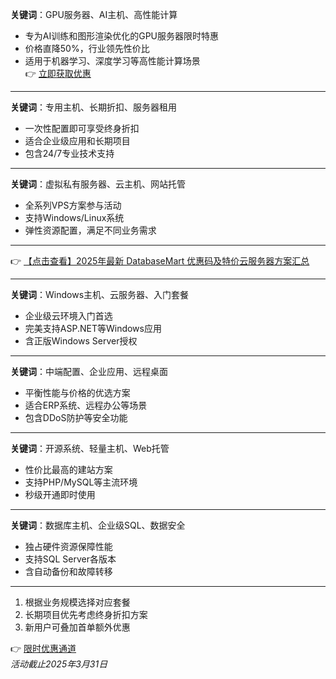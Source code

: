 

**关键词**：GPU服务器、AI主机、高性能计算  
- 专为AI训练和图形渲染优化的GPU服务器限时特惠
- 价格直降50%，行业领先性价比
- 适用于机器学习、深度学习等高性能计算场景  
👉 [立即获取优惠](https://bit.ly/DatabaseMart)

---

**关键词**：专用主机、长期折扣、服务器租用  
- 一次性配置即可享受终身折扣
- 适合企业级应用和长期项目
- 包含24/7专业技术支持

---

**关键词**：虚拟私有服务器、云主机、网站托管  
- 全系列VPS方案参与活动
- 支持Windows/Linux系统
- 弹性资源配置，满足不同业务需求

---

👉 [【点击查看】2025年最新 DatabaseMart 优惠码及特价云服务器方案汇总](https://bit.ly/DatabaseMart)

---

**关键词**：Windows主机、云服务器、入门套餐  
- 企业级云环境入门首选
- 完美支持ASP.NET等Windows应用
- 含正版Windows Server授权

---

**关键词**：中端配置、企业应用、远程桌面  
- 平衡性能与价格的优选方案
- 适合ERP系统、远程办公等场景
- 包含DDoS防护等安全功能

---

**关键词**：开源系统、轻量主机、Web托管  
- 性价比最高的建站方案
- 支持PHP/MySQL等主流环境
- 秒级开通即时使用

---

**关键词**：数据库主机、企业级SQL、数据安全  
- 独占硬件资源保障性能
- 支持SQL Server各版本
- 含自动备份和故障转移

---

1. 根据业务规模选择对应套餐
2. 长期项目优先考虑终身折扣方案
3. 新用户可叠加首单额外优惠

👉 [限时优惠通道](https://bit.ly/DatabaseMart)  
*活动截止2025年3月31日*
